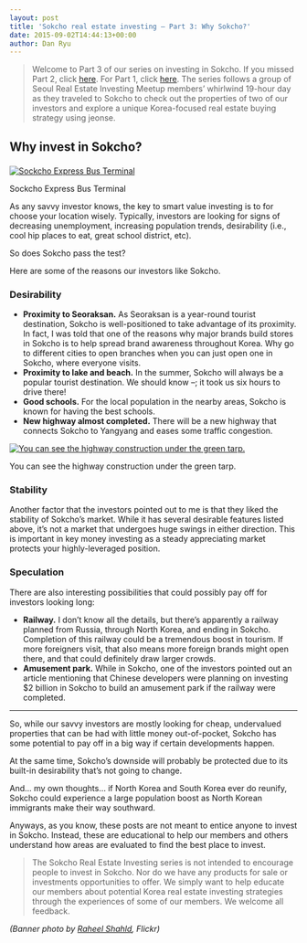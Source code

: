 ```yaml
---
layout: post
title: 'Sokcho real estate investing – Part 3: Why Sokcho?'
date: 2015-09-02T14:44:13+00:00
author: Dan Ryu
---
```

> Welcome to Part 3 of our series on investing in Sokcho. If you missed Part 2, click [here](http://seoulreimeetup.com/korea/sokcho-part2). For Part 1, click [here](http://seoulreimeetup.com/korea/sokcho-part1). The series follows a group of Seoul Real Estate Investing Meetup members’ whirlwind 19-hour day as they traveled to Sokcho to check out the properties of two of our investors and explore a unique Korea-focused real estate buying strategy using jeonse.

## Why invest in Sokcho?<figure style="width: 3264px" class="wp-caption alignnone">

[![ Sockcho Express Bus Terminal ](https://images.squarespace-cdn.com/content/v1/568a65ced82d5eb432851580/1452561719951-F2A6R7LPZJD6LREUN33H/ke17ZwdGBToddI8pDm48kOouuPCRmzCdud9lOgByk8N7gQa3H78H3Y0txjaiv_0fDoOvxcdMmMKkDsyUqMSsMWxHk725yiiHCCLfrh8O1z4YTzHvnKhyp6Da-NYroOW3ZGjoBKy3azqku80C789l0hHMyhIh2kKzuOL3ydJCryACqlPbMiCiqRl7BxVOzFKv0F_GypTTLNm4da0xhhGDGA/IMG_2930.jpg?format=original)](http://static1.squarespace.com/static/568a65ced82d5eb432851580/56bb5212e32140b75de0294e/5694547d6bb3113d8a79742a/1452561731715/IMG_2930.jpg)<figcaption class="wp-caption-text">Sockcho Express Bus Terminal</figcaption></figure>

As any savvy investor knows, the key to smart value investing is to for choose your location wisely. Typically, investors are looking for signs of decreasing unemployment, increasing population trends, desirability (i.e., cool hip places to eat, great school district, etc).

So does Sokcho pass the test?

Here are some of the reasons our investors like Sokcho.

### Desirability

  * **Proximity to Seoraksan.** As Seoraksan is a year-round tourist destination, Sokcho is well-positioned to take advantage of its proximity. In fact, I was told that one of the reasons why major brands build stores in Sokcho is to help spread brand awareness throughout Korea. Why go to different cities to open branches when you can just open one in Sokcho, where everyone visits.
  * **Proximity to lake and beach.** In the summer, Sokcho will always be a popular tourist destination. We should know –; it took us six hours to drive there!
  * **Good schools.** For the local population in the nearby areas, Sokcho is known for having the best schools.
  * **New highway almost completed.** There will be a new highway that connects Sokcho to Yangyang and eases some traffic congestion.<figure style="width: 3264px" class="wp-caption alignnone">

[![ You can see the highway construction under the green tarp. ](https://images.squarespace-cdn.com/content/v1/568a65ced82d5eb432851580/1452561719972-8K6CGGAYC8ASGDTTZ6CD/ke17ZwdGBToddI8pDm48kOouuPCRmzCdud9lOgByk8N7gQa3H78H3Y0txjaiv_0fDoOvxcdMmMKkDsyUqMSsMWxHk725yiiHCCLfrh8O1z4YTzHvnKhyp6Da-NYroOW3ZGjoBKy3azqku80C789l0hHMyhIh2kKzuOL3ydJCryACqlPbMiCiqRl7BxVOzFKv0F_GypTTLNm4da0xhhGDGA/IMG_2927.jpg?format=original)](http://static1.squarespace.com/static/568a65ced82d5eb432851580/56bb5212e32140b75de0294e/5694547d6bb3113d8a797428/1452561740619/IMG_2927.jpg)<figcaption class="wp-caption-text">You can see the highway construction under the green tarp.</figcaption></figure>

### Stability

Another factor that the investors pointed out to me is that they liked the stability of Sokcho’s market. While it has several desirable features listed above, it’s not a market that undergoes huge swings in either direction. This is important in key money investing as a steady appreciating market protects your highly-leveraged position.

### Speculation

There are also interesting possibilities that could possibly pay off for investors looking long:

  * **Railway.** I don’t know all the details, but there’s apparently a railway planned from Russia, through North Korea, and ending in Sokcho. Completion of this railway could be a tremendous boost in tourism. If more foreigners visit, that also means more foreign brands might open there, and that could definitely draw larger crowds.
  * **Amusement park.** While in Sokcho, one of the investors pointed out an article mentioning that Chinese developers were planning on investing $2 billion in Sokcho to build an amusement park if the railway were completed.

* * *

So, while our savvy investors are mostly looking for cheap, undervalued properties that can be had with little money out-of-pocket, Sokcho has some potential to pay off in a big way if certain developments happen.

At the same time, Sokcho’s downside will probably be protected due to its built-in desirability that’s not going to change.

And&#8230; my own thoughts&#8230; if North Korea and South Korea ever do reunify, Sokcho could experience a large population boost as North Korean immigrants make their way southward.

Anyways, as you know, these posts are not meant to entice anyone to invest in Sokcho. Instead, these are educational to help our members and others understand how areas are evaluated to find the best place to invest.

> The Sokcho Real Estate Investing series is not intended to encourage people to invest in Sokcho. Nor do we have any products for sale or investments opportunities to offer. We simply want to help educate our members about potential Korea real estate investing strategies through the experiences of some of our members. We welcome all feedback.

_(Banner photo by <a target="_blank" href="https://www.flickr.com/photos/raheelshahid/8178726222/" rel="noopener noreferrer">Raheel Shahld</a>, Flickr)_
